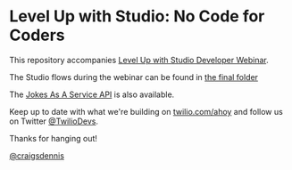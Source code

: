 # Level Up with Studio: No Code for Coders

This repository accompanies [Level Up with Studio Developer Webinar](https://ahoy.twilio.com/devgen_webinar_levelup_twilio_studio_NAMER-1).

The Studio flows during the webinar can be found in [the final folder](./final/)

The [Jokes As A Service API](./jaas/index.js) is also available.

Keep up to date with what we're building on [twilio.com/ahoy](https://twilio.com/ahoy) and follow us on Twitter [@TwilioDevs](https://twitter.com/TwilioDevs).


Thanks for hanging out! 

[@craigsdennis](https://twitter.com/craigsdennis)